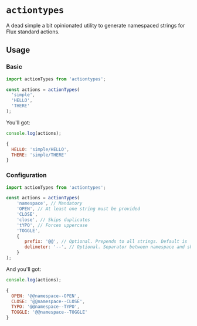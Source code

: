 # `actiontypes`

A dead simple a bit opinionated utility to generate namespaced strings for Flux standard actions.

## Usage

### Basic

```js
import actionTypes from 'actiontypes';

const actions = actionTypes(
  'simple',
  'HELLO',
  'THERE'
);
```

You'll got:

```js
console.log(actions);
```

```js
{
  HELLO: 'simple/HELLO',
  THERE: 'simple/THERE'
}
```


### Configuration

```js
import actionTypes from 'actiontypes';

const actions = actionTypes(
    'namespace', // Mandatory
    'OPEN', // At least one string must be provided
    'CLOSE',
    'close', // Skips duplicates
    'tYPO', // Forces uppercase
    'TOGGLE',
    {
       prefix: '@@', // Optional. Prepends to all strings. Default is `''`.
       delimeter: '--', // Optional. Separator between namespace and short form. Default is `/`.
    }
);
```

And you'll got:

```js
console.log(actions);
```

```js
{
  OPEN: '@@namespace--OPEN',
  CLOSE: '@@namespace--CLOSE',
  TYPO: '@@namespace--TYPO',
  TOGGLE: '@@namespace--TOGGLE'
}
```
